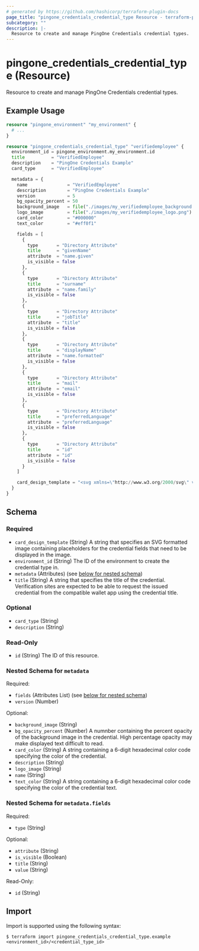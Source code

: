 ```yaml
---
# generated by https://github.com/hashicorp/terraform-plugin-docs
page_title: "pingone_credentials_credential_type Resource - terraform-provider-pingone"
subcategory: ""
description: |-
  Resource to create and manage PingOne Credentials credential types.
---
```


# pingone_credentials_credential_type (Resource)

Resource to create and manage PingOne Credentials credential types.

## Example Usage

```terraform
resource "pingone_environment" "my_environment" {
  # ...
}

resource "pingone_credentials_credential_type" "verifiedemployee" {
  environment_id = pingone_environment.my_environment.id
  title          = "VerifiedEmployee"
  description    = "PingOne Credentials Example"
  card_type      = "VerifiedEmployee"

  metadata = {
    name               = "VerifiedEmployee"
    description        = "PingOne Credentials Example"
    version            = 5
    bg_opacity_percent = 50
    background_image   = file("./images/my_verifiedemployee_background.jpg")
    logo_image         = file("./images/my_verifiedemployee_logo.png")
    card_color         = "#000000"
    text_color         = "#eff0f1"

    fields = [
      {
        type       = "Directory Attribute"
        title      = "givenName"
        attribute  = "name.given"
        is_visible = false
      },
      {
        type       = "Directory Attribute"
        title      = "surname"
        attribute  = "name.family"
        is_visible = false
      },
      {
        type       = "Directory Attribute"
        title      = "jobTitle"
        attribute  = "title"
        is_visible = false
      },
      {
        type       = "Directory Attribute"
        title      = "displayName"
        attribute  = "name.formatted"
        is_visible = false
      },
      {
        type       = "Directory Attribute"
        title      = "mail"
        attribute  = "email"
        is_visible = false
      },
      {
        type       = "Directory Attribute"
        title      = "preferredLanguage"
        attribute  = "preferredLanguage"
        is_visible = false
      },
      {
        type       = "Directory Attribute"
        title      = "id"
        attribute  = "id"
        is_visible = false
      }
    ]

    card_design_template = "<svg xmlns=\"http://www.w3.org/2000/svg\" viewBox=\"0 0 740 480\"><rect fill=\"none\" width=\"736\" height=\"476\" stroke=\"#CACED3\" stroke-width=\"3\" rx=\"10\" ry=\"10\" x=\"2\" y=\"2\"></rect><rect fill=\"$${cardColor}\" height=\"476\" rx=\"10\" ry=\"10\" width=\"736\" x=\"2\" y=\"2\" opacity=\"$${bgOpacityPercent}\"></rect><image href=\"$${backgroundImage}\" opacity=\"$${bgOpacityPercent}\" height=\"476\" rx=\"10\" ry=\"10\" width=\"736\" x=\"2\" y=\"2\"></image><image href=\"$${logoImage}\" x=\"42\" y=\"43\" height=\"90px\" width=\"90px\"></image><line y2=\"160\" x2=\"695\" y1=\"160\" x1=\"42.5\" stroke=\"$${textColor}\"></line><text fill=\"$${textColor}\" font-weight=\"450\" font-size=\"30\" x=\"160\" y=\"90\">$${cardTitle}</text><text fill=\"$${textColor}\" font-size=\"25\" font-weight=\"300\" x=\"160\" y=\"130\">$${cardSubtitle}</text></svg>"
  }
}
```

<!-- schema generated by tfplugindocs -->
## Schema

### Required

- `card_design_template` (String) A string that specifies an SVG formatted image containing placeholders for the credential fields that need to be displayed in the image.
- `environment_id` (String) The ID of the environment to create the credential type in.
- `metadata` (Attributes) (see [below for nested schema](#nestedatt--metadata))
- `title` (String) A string that specifies the title of the credential. Verification sites are expected to be able to request the issued credential from the compatible wallet app using the credential title.

### Optional

- `card_type` (String)
- `description` (String)

### Read-Only

- `id` (String) The ID of this resource.

<a id="nestedatt--metadata"></a>
### Nested Schema for `metadata`

Required:

- `fields` (Attributes List) (see [below for nested schema](#nestedatt--metadata--fields))
- `version` (Number)

Optional:

- `background_image` (String)
- `bg_opacity_percent` (Number) A numnber containing the percent opacity of the background image in the credential. High percentage opacity may make displayed text difficult to read.
- `card_color` (String) A string containing a 6-digit hexadecimal color code specifying the color of the credential.
- `description` (String)
- `logo_image` (String)
- `name` (String)
- `text_color` (String) A string containing a 6-digit hexadecimal color code specifying the color of the credential text.

<a id="nestedatt--metadata--fields"></a>
### Nested Schema for `metadata.fields`

Required:

- `type` (String)

Optional:

- `attribute` (String)
- `is_visible` (Boolean)
- `title` (String)
- `value` (String)

Read-Only:

- `id` (String)

## Import

Import is supported using the following syntax:

```shell
$ terraform import pingone_credentials_credential_type.example <environment_id>/<credential_type_id>
```
